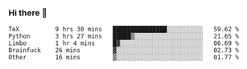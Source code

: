 ### Hi there 👋

<!--
**gustavkrist/gustavkrist** is a ✨ _special_ ✨ repository because its `README.md` (this file) appears on your GitHub profile.

Here are some ideas to get you started:

- 🔭 I’m currently working on ...
- 🌱 I’m currently learning ...
- 👯 I’m looking to collaborate on ...
- 🤔 I’m looking for help with ...
- 💬 Ask me about ...
- 📫 How to reach me: ...
- 😄 Pronouns: ...
- ⚡ Fun fact: ...
-->

<!--START_SECTION:waka-->

```text
TeX          9 hrs 30 mins   ███████████████░░░░░░░░░░   59.62 %
Python       3 hrs 27 mins   █████▒░░░░░░░░░░░░░░░░░░░   21.65 %
Limbo        1 hr 4 mins     █▓░░░░░░░░░░░░░░░░░░░░░░░   06.69 %
Brainfuck    26 mins         ▓░░░░░░░░░░░░░░░░░░░░░░░░   02.73 %
Other        16 mins         ▒░░░░░░░░░░░░░░░░░░░░░░░░   01.77 %
```

<!--END_SECTION:waka-->
